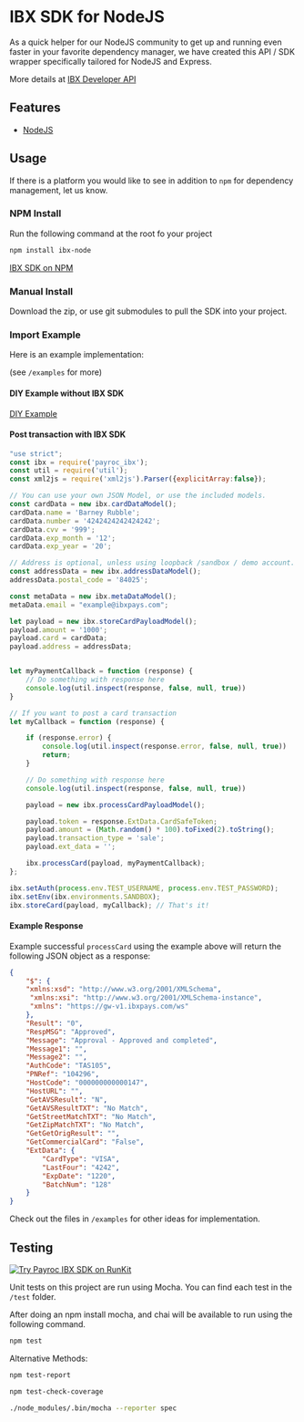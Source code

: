 # IBX SDK for NodeJS

As a quick helper for our NodeJS community to get up and running even faster in your favorite dependency manager, we have created this API / SDK wrapper specifically tailored for NodeJS and Express. 

More details at [IBX Developer API](https://www.integritypays.com/developers/apis/soap-apis/#implementation-examples)

<!-- ![EMV Teaser](images/animation-dip_0-60.gif) -->

## Features
- [NodeJS](https://nodejs.org/en/)

## Usage 
If there is a platform you would like to see in addition to `npm` for dependency management, let us know.

### NPM Install
Run the following command at the root fo your project

```bash
npm install ibx-node
```

[IBX SDK on NPM](https://www.npmjs.com/package/ibx-node)


### Manual Install

Download the zip, or use git submodules to pull the SDK into your project.

### Import Example

Here is an example implementation:

(see `/examples` for more)

#### DIY Example without IBX SDK
[DIY Example](examples/diy-implementation.js)

#### Post transaction with IBX SDK
```javascript
"use strict";
const ibx = require('payroc_ibx');
const util = require('util');
const xml2js = require('xml2js').Parser({explicitArray:false});

// You can use your own JSON Model, or use the included models.
const cardData = new ibx.cardDataModel();
cardData.name = 'Barney Rubble';
cardData.number = '4242424242424242';
cardData.cvv = '999';
cardData.exp_month = '12';
cardData.exp_year = '20';

// Address is optional, unless using loopback /sandbox / demo account.
const addressData = new ibx.addressDataModel();
addressData.postal_code = '84025';

const metaData = new ibx.metaDataModel();
metaData.email = "example@ibxpays.com";

let payload = new ibx.storeCardPayloadModel();
payload.amount = '1000';
payload.card = cardData;
payload.address = addressData;


let myPaymentCallback = function (response) {
    // Do something with response here
    console.log(util.inspect(response, false, null, true))
}

// If you want to post a card transaction
let myCallback = function (response) {

    if (response.error) {
        console.log(util.inspect(response.error, false, null, true))
        return;
    }

    // Do something with response here
    console.log(util.inspect(response, false, null, true))

    payload = new ibx.processCardPayloadModel();

    payload.token = response.ExtData.CardSafeToken;
    payload.amount = (Math.random() * 100).toFixed(2).toString();
    payload.transaction_type = 'sale';
    payload.ext_data = '';

    ibx.processCard(payload, myPaymentCallback);
};

ibx.setAuth(process.env.TEST_USERNAME, process.env.TEST_PASSWORD);
ibx.setEnv(ibx.environments.SANDBOX);
ibx.storeCard(payload, myCallback); // That's it!


```



#### Example Response
Example successful `processCard` using the example above will return the following JSON object as a response:
```json
{
    "$": {
    "xmlns:xsd": "http://www.w3.org/2001/XMLSchema",
     "xmlns:xsi": "http://www.w3.org/2001/XMLSchema-instance",
     "xmlns": "https://gw-v1.ibxpays.com/ws"
    },
    "Result": "0",
    "RespMSG": "Approved",
    "Message": "Approval - Approved and completed",
    "Message1": "",
    "Message2": "",
    "AuthCode": "TAS105",
    "PNRef": "104296",
    "HostCode": "000000000000147",
    "HostURL": "",
    "GetAVSResult": "N",
    "GetAVSResultTXT": "No Match",
    "GetStreetMatchTXT": "No Match",
    "GetZipMatchTXT": "No Match",
    "GetGetOrigResult": "",
    "GetCommercialCard": "False",
    "ExtData": {
        "CardType": "VISA",
        "LastFour": "4242",
        "ExpDate": "1220",
        "BatchNum": "128"
    }
}

```

Check out the files in `/examples` for other ideas for implementation.

## Testing
[![Try Payroc IBX SDK on RunKit](https://badge.runkitcdn.com/payroc_ibx.svg)](https://npm.runkit.com/payroc_ibx)

Unit tests on this project are run using Mocha. You can find each test in the `/test` folder.

After doing an npm install mocha, and chai will be available to run using the following command. 


```bash
npm test
```

Alternative Methods:

```bash
npm test-report
```

```bash
npm test-check-coverage
```

```bash
./node_modules/.bin/mocha --reporter spec
```  